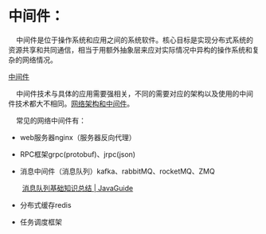 # 中间件：

    中间件是位于操作系统和应用之间的系统软件。核心目标是实现分布式系统的资源共享和共同通信，相当于用额外抽象层来应对实际情况中异构的操作系统和复杂的网络情况。

[中间件](https://www.zhihu.com/question/19730582/answer/1663627873)

    中间件技术与具体的应用需要强相关，不同的需要对应的架构以及使用的中间件技术都大不相同。[网络架构和中间件](https://www.zhihu.com/question/19730582/answer/1768682017)。

    常见的网络中间件有：

+ web服务器nginx（服务器反向代理）

+ RPC框架grpc(protobuf)、jrpc(json)

+ 消息中间件（消息队列）kafka、rabbitMQ、rocketMQ、ZMQ
  
   [消息队列基础知识总结 | JavaGuide](https://javaguide.cn/high-performance/message-queue/message-queue.html#%E4%BB%80%E4%B9%88%E6%98%AF%E6%B6%88%E6%81%AF%E9%98%9F%E5%88%97)

+ 分布式缓存redis

+ 任务调度框架
